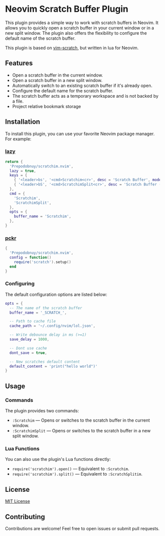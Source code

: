 # Neovim Scratch Buffer Plugin

This plugin provides a simple way to work with scratch buffers in Neovim. It
allows you to quickly open a scratch buffer in your current window or in a new
split window. The plugin also offers the flexibility to configure the default
name of the scratch buffer.

This plugin is based on
[vim-scratch](https://github.com/duff/vim-scratch/tree/master), but written in
lua for Neovim.

## Features

- Open a scratch buffer in the current window.
- Open a scratch buffer in a new split window.
- Automatically switch to an existing scratch buffer if it's already open.
- Configure the default name for the scratch buffer.
- The scratch buffer acts as a temporary workspace and is not backed by a file.
- Project relative bookmark storage

## Installation

To install this plugin, you can use your favorite Neovim package manager. For example:

### [lazy](https://github.com/folke/lazy.nvim)

```lua
return {
  'Prepodobnuy/scratchim.nvim',
  lazy = true,
  keys = {
    { '<leader>bs', '<cmd>Scratchim<cr>', desc = 'Scratch Buffer', mode = 'n' },
    { '<leader>bS', '<cmd>ScratchimSplit<cr>', desc = 'Scratch Buffer (split)', mode = 'n' },
  },
  cmd = {
    'Scratchim',
    'ScratchimSplit',
  },
  opts = {
    buffer_name = 'Scratchim',
  },
}
```

### [pckr](https://github.com/lewis6991/pckr.nvim)

```lua
{
  'Prepodobnuy/scratchim.nvim',
  config = function()
    require('scratch').setup()
  end
}
```

### Configuring

The default configuration options are listed below:

```lua
opts = {
  -- The name of the scratch buffer
  buffer_name = '_SCRATCH_',

  -- Path to cache file
  cache_path = '~/.config/nvim/lol.json',

  -- Write debounce delay in ms (>=1)
  save_delay = 1000,

  -- Dont use cache
  dont_save = true,

  -- New scratches default content
  default_content = 'print("hello world")'
}
```

## Usage

### Commands

The plugin provides two commands:

- `:Scratchim` — Opens or switches to the scratch buffer in the current window.
- `:ScratchimSplit` — Opens or switches to the scratch buffer in a new split window.

### Lua Functions

You can also use the plugin's Lua functions directly:

- `require('scratchim').open()` — Equivalent to `:Scratchim`.
- `require('scratchim').split()` — Equivalent to `:ScratchSplitim`.

## License

[MIT License](LICENSE)

## Contributing

Contributions are welcome! Feel free to open issues or submit pull requests.
